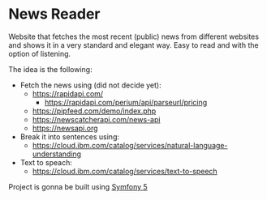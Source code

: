 # News Reader

Website that fetches the most recent (public) news from different websites and shows it in a very standard and elegant way.
Easy to read and with the option of listening.

The idea is the following:
- Fetch the news using (did not decide yet): 
  - https://rapidapi.com/
    - https://rapidapi.com/perium/api/parseurl/pricing
  - https://pipfeed.com/demo/index.php
  - https://newscatcherapi.com/news-api
  - https://newsapi.org
- Break it into sentences using:
  - https://cloud.ibm.com/catalog/services/natural-language-understanding
- Text to speach:
  - https://cloud.ibm.com/catalog/services/text-to-speech
  
Project is gonna be built using [Symfony 5](https://symfony.com/)
